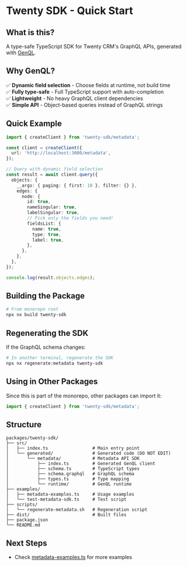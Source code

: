 # Twenty SDK - Quick Start

## What is this?

A type-safe TypeScript SDK for Twenty CRM's GraphQL APIs, generated with [GenQL](https://genql.dev/).

## Why GenQL?

✅ **Dynamic field selection** - Choose fields at runtime, not build time  
✅ **Fully type-safe** - Full TypeScript support with auto-completion  
✅ **Lightweight** - No heavy GraphQL client dependencies  
✅ **Simple API** - Object-based queries instead of GraphQL strings

## Quick Example

```typescript
import { createClient } from 'twenty-sdk/metadata';

const client = createClient({
  url: 'http://localhost:3000/metadata',
});

// Query with dynamic field selection
const result = await client.query({
  objects: {
    __args: { paging: { first: 10 }, filter: {} },
    edges: {
      node: {
        id: true,
        nameSingular: true,
        labelSingular: true,
        // Pick only the fields you need!
        fieldsList: {
          name: true,
          type: true,
          label: true,
        },
      },
    },
  },
});

console.log(result.objects.edges);
```

## Building the Package

```bash
# From monorepo root
npx nx build twenty-sdk
```

## Regenerating the SDK

If the GraphQL schema changes:

```bash
# In another terminal, regenerate the SDK
npx nx regenerate:metadata twenty-sdk
```

## Using in Other Packages

Since this is part of the monorepo, other packages can import it:

```typescript
import { createClient } from 'twenty-sdk/metadata';
```

## Structure

```
packages/twenty-sdk/
├── src/
│   ├── index.ts                 # Main entry point
│   └── generated/               # Generated code (DO NOT EDIT)
│       └── metadata/            # Metadata API SDK
│           ├── index.ts         # Generated GenQL client
│           ├── schema.ts        # TypeScript types
│           ├── schema.graphql   # GraphQL schema
│           ├── types.ts         # Type mapping
│           └── runtime/         # GenQL runtime
├── examples/
│   ├── metadata-examples.ts     # Usage examples
│   └── test-metadata-sdk.ts     # Test script
├── scripts/
│   └── regenerate-metadata.sh   # Regeneration script
├── dist/                        # Built files
├── package.json
└── README.md
```

## Next Steps

- Check [metadata-examples.ts](./examples/metadata-examples.ts) for more examples

